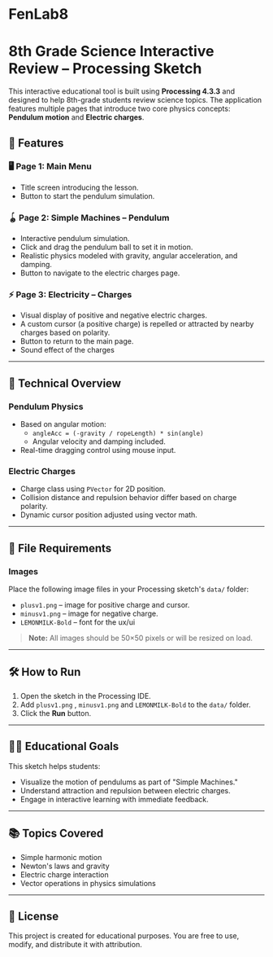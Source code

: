 # FenLab8

# 8th Grade Science Interactive Review – Processing Sketch

This interactive educational tool is built using **Processing 4.3.3** and designed to help 8th-grade students review science topics. The application features multiple pages that introduce two core physics concepts: **Pendulum motion** and **Electric charges**.

## 🧠 Features

### 🖥️ Page 1: Main Menu
- Title screen introducing the lesson.
- Button to start the pendulum simulation.

### 🪀 Page 2: Simple Machines – Pendulum
- Interactive pendulum simulation.
- Click and drag the pendulum ball to set it in motion.
- Realistic physics modeled with gravity, angular acceleration, and damping.
- Button to navigate to the electric charges page.

### ⚡ Page 3: Electricity – Charges
- Visual display of positive and negative electric charges.
- A custom cursor (a positive charge) is repelled or attracted by nearby charges based on polarity.
- Button to return to the main page.
- Sound effect of the charges
---

## 🧮 Technical Overview

### Pendulum Physics
- Based on angular motion:
  - `angleAcc = (-gravity / ropeLength) * sin(angle)`
  - Angular velocity and damping included.
- Real-time dragging control using mouse input.

### Electric Charges
- Charge class using `PVector` for 2D position.
- Collision distance and repulsion behavior differ based on charge polarity.
- Dynamic cursor position adjusted using vector math.

---

## 📁 File Requirements

### Images
Place the following image files in your Processing sketch's `data/` folder:
- `plusv1.png` – image for positive charge and cursor.
- `minusv1.png` – image for negative charge.
- `LEMONMILK-Bold` – font for the ux/ui

> **Note:** All images should be 50×50 pixels or will be resized on load.

---

## 🛠️ How to Run

1. Open the sketch in the Processing IDE.
2. Add `plusv1.png` , `minusv1.png` and `LEMONMILK-Bold`  to the `data/` folder.
3. Click the **Run** button.

---

## 🧑‍🏫 Educational Goals

This sketch helps students:
- Visualize the motion of pendulums as part of "Simple Machines."
- Understand attraction and repulsion between electric charges.
- Engage in interactive learning with immediate feedback.

---

## 📚 Topics Covered

- Simple harmonic motion
- Newton's laws and gravity
- Electric charge interaction
- Vector operations in physics simulations

---

## 📄 License

This project is created for educational purposes. You are free to use, modify, and distribute it with attribution.

